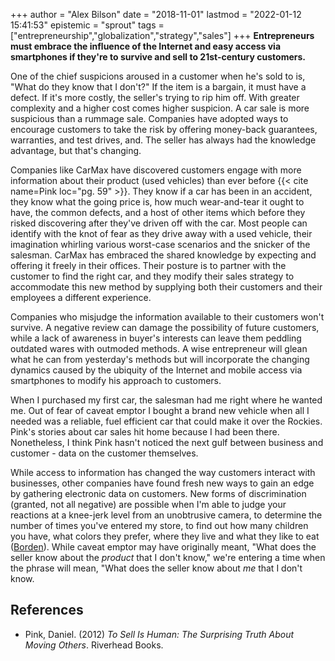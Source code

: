 +++
author = "Alex Bilson"
date = "2018-11-01"
lastmod = "2022-01-12 15:41:53"
epistemic = "sprout"
tags = ["entrepreneurship","globalization","strategy","sales"]
+++
**Entrepreneurs must embrace the influence of the Internet and easy access via smartphones if they're to survive and sell to 21st-century customers.**

One of the chief suspicions aroused in a customer when he's sold to is, "What do they know that I don't?"  If the item is a bargain, it must have a defect.  If it's more costly, the seller's trying to rip him off.  With greater complexity and a higher cost comes higher suspicion.  A car sale is more suspicious than a rummage sale.  Companies have adopted ways to encourage customers to take the risk by offering money-back guarantees, warranties, and test drives, and.  The seller has always had the knowledge advantage, but that's changing.

Companies like CarMax have discovered customers engage with more information about their product (used vehicles) than ever before {{< cite name=Pink loc="pg. 59" >}}.  They know if a car has been in an accident, they know what the going price is, how much wear-and-tear it ought to have, the common defects, and a host of other items which before they risked discovering after they've driven off with the car.  Most people can identify with the knot of fear as they drive away with a used vehicle, their imagination whirling various worst-case scenarios and the snicker of the salesman.  CarMax has embraced the shared knowledge by expecting and offering it freely in their offices.  Their posture is to partner with the customer to find the right car, and they modify their sales strategy to accommodate this new method by supplying both their customers and their employees a different experience.

Companies who misjudge the information available to their customers won't survive.  A negative review can damage the possibility of future customers, while a lack of awareness in buyer's interests can leave them peddling outdated wares with outmoded methods.  A wise entrepreneur will glean what he can from yesterday's methods but will incorporate the changing dynamics caused by the ubiquity of the Internet and mobile access via smartphones to modify his approach to customers.

When I purchased my first car, the salesman had me right where he wanted me.  Out of fear of caveat emptor I bought a brand new vehicle when all I needed was a reliable, fuel efficient car that could make it over the Rockies.  Pink's stories about car sales hit home because I had been there.  Nonetheless, I think Pink hasn't noticed the next gulf between business and customer - data on the customer themselves.

While access to information has changed the way customers interact with businesses, other companies have found fresh new ways to gain an edge by gathering electronic data on customers.  New forms of discrimination (granted, not all negative) are possible when I'm able to judge your reactions at a knee-jerk level from an unobtrusive camera, to determine the number of times you've entered my store, to find out how many children you have, what colors they prefer, where they live and what they like to eat ([Borden](http://engage.kcura.com/internet-of-things-data-ethics-in-a-connected-world-recorded-webinar?utm_campaign=Internal%20Emails%20to%20All%20kCura%20from%20Communication&utm_source=hs_email&utm_medium=email&utm_content=52243991&_hsenc=p2ANqtz--L8diHz72Z2k_Hkb5aH0Byha3KQF7zG6XnlcOJSiFYbZ0c2BSzedE7YatNxVJKdwI963O1pqN1yu6aUwpdc34ltdCi8A&_hsmi=52243991)).  While caveat emptor may have originally meant, "What does the seller know about the _product_ that I don't know," we're entering a time when the phrase will mean, "What does the seller know about _me_ that I don't know.

## References

- Pink, Daniel. (2012) _To Sell Is Human: The Surprising Truth About Moving Others_. Riverhead Books.
